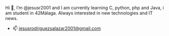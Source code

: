 Hi 🤚, I’m @jesusr2001 and I am currently learning C, python, php and Java, i am student in 42Málaga. Always interested in new technologies and IT news.
- 📫 jesusrodriguezsalazar2001@gmail.com
